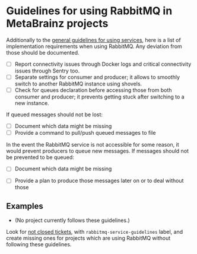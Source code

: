 # Guidelines for using RabbitMQ in MetaBrainz projects

Additionally to the [general guidelines for using services](README.md),
here is a list of implementation requirements when using RabbitMQ.
Any deviation from those should be documented.

* [ ] Report connectivity issues through Docker logs and critical connectivity issues through Sentry too.
* [ ] Separate settings for consumer and producer; it allows to smoothly switch to another RabbitMQ instance using shovels.
* [ ] Check for queues declaration before accessing those from both consumer and producer; it prevents getting stuck after switching to a new instance.

If queued messages should not be lost:
* [ ] Document which data might be missing
* [ ] Provide a command to pull/push queued messages to file

In the event the RabbitMQ service is not accessible for some reason, it would prevent producers to queue new messages.
If messages should not be prevented to be queued:
* [ ] Document which data might be missing
* [ ] Provide a plan to produce those messages later on or to deal without those


## Examples

* (No project currently follows these guidelines.)

Look for [not closed tickets](https://tickets.metabrainz.org/issues/?jql=labels+=+rabbitmq-service-guidelines+AND+status+!=+Closed),
with `rabbitmq-service-guidelines` label, and create missing ones
for projects which are using RabbitMQ without following these guidelines.
